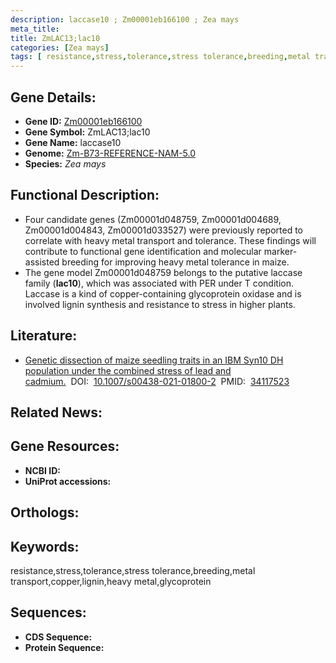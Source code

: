 ```yaml
---
description: laccase10 ; Zm00001eb166100 ; Zea mays
meta_title:
title: ZmLAC13;lac10
categories: [Zea mays]
tags: [ resistance,stress,tolerance,stress tolerance,breeding,metal transport,copper,lignin,heavy metal,glycoprotein ]
---
```


## Gene Details:
- **Gene ID:**	[Zm00001eb166100]()
- **Gene Symbol:** ZmLAC13;lac10
- **Gene Name:** laccase10
- **Genome:** [Zm-B73-REFERENCE-NAM-5.0]()
- **Species:** *Zea mays*

## Functional Description:
   - Four candidate genes (Zm00001d048759, Zm00001d004689, Zm00001d004843, Zm00001d033527) were previously reported to correlate with heavy metal transport and tolerance. These findings will contribute to functional gene identification and molecular marker-assisted breeding for improving heavy metal tolerance in maize.
   - The gene model Zm00001d048759 belongs to the putative laccase family (**lac10**), which was associated with PER under T condition. Laccase is a kind of copper-containing glycoprotein oxidase and is involved lignin synthesis and resistance to stress in higher plants.

## Literature:
   - [Genetic dissection of maize seedling traits in an IBM Syn10 DH population under the combined stress of lead and cadmium.]( https://link.springer.com/article/10.1007/s00438-021-01800-2)&nbsp;&nbsp;DOI:&nbsp;&nbsp;[10.1007/s00438-021-01800-2](https://link.springer.com/article/10.1007/s00438-021-01800-2)&nbsp;&nbsp;PMID:&nbsp;&nbsp;[34117523](https://pubmed.ncbi.nlm.nih.gov/34117523/)

## Related News:

## Gene Resources:
- **NCBI ID:** [](https://www.ncbi.nlm.nih.gov/gene/?term=)
- **UniProt accessions:** [](https://www.uniprot.org/uniprotkb//entry)

## Orthologs:

## Keywords:
resistance,stress,tolerance,stress tolerance,breeding,metal transport,copper,lignin,heavy metal,glycoprotein

## Sequences:
- **CDS Sequence:**
- **Protein Sequence:**
